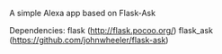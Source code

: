 A simple Alexa app based on Flask-Ask

Dependencies:
  flask (http://flask.pocoo.org/)
  flask_ask (https://github.com/johnwheeler/flask-ask)
